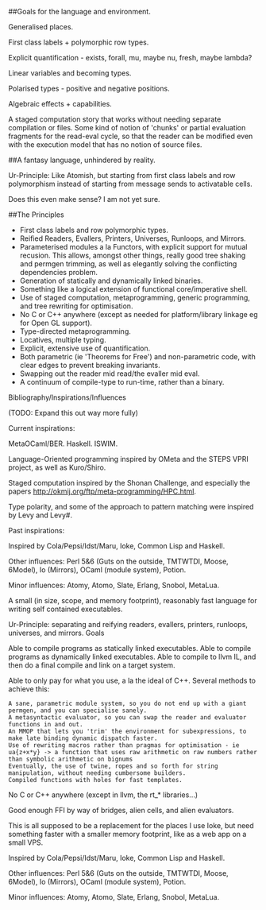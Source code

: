 ##Goals for the language and environment.

Generalised places.

First class labels + polymorphic row types.

Explicit quantification - exists, forall, mu, maybe nu, fresh, maybe lambda?

Linear variables and becoming types.

Polarised types - positive and negative positions.

Algebraic effects + capabilities.

A staged computation story that works without needing separate compilation or files. Some kind of notion of 'chunks' or partial evaluation fragments for the read-eval cycle, so that the reader can be modified even with the execution model that has no notion of source files.

##A fantasy language, unhindered by reality.

Ur-Principle: Like Atomish, but starting from first class labels and row polymorphism instead of starting from message sends to activatable cells.

Does this even make sense? I am not yet sure.

##The Principles

- First class labels and row polymorphic types.
- Reified Readers, Evallers, Printers, Universes, Runloops, and Mirrors.
- Parameterised modules a la Functors, with explicit support for mutual recusion. This allows, amongst other things, really good tree shaking and permgen trimming, as well as elegantly solving the conflicting dependencies problem.
- Generation of statically and dynamically linked binaries.
- Something like a logical extension of functional core/imperative shell.
- Use of staged computation, metaprogramming, generic programming, and tree rewriting for optimisation.
- No C or C++ anywhere (except as needed for platform/library linkage eg for Open GL support).
- Type-directed metaprogramming.
- Locatives, multiple typing.
- Explicit, extensive use of quantification.
- Both parametric (ie 'Theorems for Free') and non-parametric code, with clear edges to prevent breaking invariants.
- Swapping out the reader mid read/the evaller mid eval.
- A continuum of compile-type to run-time, rather than a binary.

Bibliography/Inspirations/Influences

(TODO: Expand this out way more fully)

Current inspirations:

MetaOCaml/BER. Haskell. ISWIM.

Language-Oriented programming inspired by OMeta and the STEPS VPRI project, as well as Kuro/Shiro.

Staged computation inspired by the Shonan Challenge, and especially the papers http://okmij.org/ftp/meta-programming/HPC.html.

Type polarity, and some of the approach to pattern matching were inspired by Levy and Levy#.

Past inspirations:

Inspired by Cola/Pepsi/Idst/Maru, Ioke, Common Lisp and Haskell.

Other influences: Perl 5&6 (Guts on the outside, TMTWTDI, Moose, 6Model), Io (Mirrors), OCaml (module system), Potion.

Minor influences: Atomy, Atomo, Slate, Erlang, Snobol, MetaLua.

A small (in size, scope, and memory footprint), reasonably fast language for writing self contained executables.

Ur-Principle: separating and reifying readers, evallers, printers, runloops, universes, and mirrors.
Goals

Able to compile programs as statically linked executables. Able to compile programs as dynamically linked executables. Able to compile to llvm IL, and then do a final compile and link on a target system.

Able to only pay for what you use, a la the ideal of C++. Several methods to achieve this:

    A sane, parametric module system, so you do not end up with a giant permgen, and you can specialise sanely.
    A metasyntactic evaluator, so you can swap the reader and evaluator functions in and out.
    An MMOP that lets you 'trim' the environment for subexpressions, to make late binding dynamic dispatch faster.
    Use of rewriting macros rather than pragmas for optimisation - ie ua{z+x*y} -> a function that uses raw arithmetic on raw numbers rather than symbolic arithmetic on bignums
    Eventually, the use of twine, ropes and so forth for string manipulation, without needing cumbersome builders.
    Compiled functions with holes for fast templates.

No C or C++ anywhere (except in llvm, the rt_* libraries...)

Good enough FFI by way of bridges, alien cells, and alien evaluators.

This is all supposed to be a replacement for the places I use Ioke, but need something faster with a smaller memory footprint, like as a web app on a small VPS.

Inspired by Cola/Pepsi/Idst/Maru, Ioke, Common Lisp and Haskell.

Other influences: Perl 5&6 (Guts on the outside, TMTWTDI, Moose, 6Model), Io (Mirrors), OCaml (module system), Potion.

Minor influences: Atomy, Atomo, Slate, Erlang, Snobol, MetaLua.
